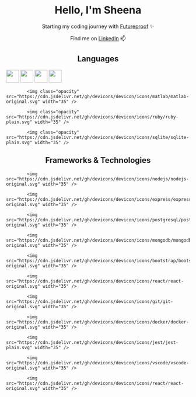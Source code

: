 <h1 align="center">Hello, I'm Sheena</h1>

<p align="center">Starting my coding journey with <a href="https://www.getfutureproof.co.uk/">Futureproof</a> ✨</p>

<p align="center">Find me on <a href="https://www.linkedin.com/in/sheena-d-815241177/">LinkedIn</a> 📫</p>
<span></span>
<h2 align="center">Languages</h1>
<img src="https://cdn.jsdelivr.net/gh/devicons/devicon/icons/html5/html5-original.svg" width="35"/>
<img src="https://cdn.jsdelivr.net/gh/devicons/devicon/icons/css3/css3-original.svg" width="35" />
<img src="https://cdn.jsdelivr.net/gh/devicons/devicon/icons/javascript/javascript-original.svg" width="35" />
<img src="https://cdn.jsdelivr.net/gh/devicons/devicon/icons/python/python-original.svg" width="35" />
<span></span>

            <img class="opacity" src="https://cdn.jsdelivr.net/gh/devicons/devicon/icons/matlab/matlab-original.svg" width="35" />
          
            <img class="opacity" src="https://cdn.jsdelivr.net/gh/devicons/devicon/icons/ruby/ruby-plain.svg" width="35" />
          
            <img class="opacity" src="https://cdn.jsdelivr.net/gh/devicons/devicon/icons/sqlite/sqlite-plain.svg" width="35" />
          
<span></span>
<h2 align="center">Frameworks & Technologies</h1>

            <img src="https://cdn.jsdelivr.net/gh/devicons/devicon/icons/nodejs/nodejs-original.svg" width="35" />
          
            <img src="https://cdn.jsdelivr.net/gh/devicons/devicon/icons/express/express-original.svg" width="35" />
          
            <img src="https://cdn.jsdelivr.net/gh/devicons/devicon/icons/postgresql/postgresql-original.svg" width="35" />
          
            <img src="https://cdn.jsdelivr.net/gh/devicons/devicon/icons/mongodb/mongodb-original.svg" width="35" />
          
            <img src="https://cdn.jsdelivr.net/gh/devicons/devicon/icons/bootstrap/bootstrap-original.svg" width="35" />
          
            <img src="https://cdn.jsdelivr.net/gh/devicons/devicon/icons/react/react-original.svg" width="35" />
          
            <img src="https://cdn.jsdelivr.net/gh/devicons/devicon/icons/git/git-original.svg" width="35" />
          
            <img src="https://cdn.jsdelivr.net/gh/devicons/devicon/icons/docker/docker-original.svg" width="35" />
          
            <img src="https://cdn.jsdelivr.net/gh/devicons/devicon/icons/jest/jest-plain.svg" width="35" />
          
            <img src="https://cdn.jsdelivr.net/gh/devicons/devicon/icons/vscode/vscode-original.svg" width="35" />
          
            <img src="https://cdn.jsdelivr.net/gh/devicons/devicon/icons/react/react-original.svg" width="35" />
          

<!--
**shedp/shedp** is a ✨ _special_ ✨ repository because its `README.md` (this file) appears on your GitHub profile.

Here are some ideas to get you started:

- 🔭 I’m currently working on ...
- 🌱 I’m currently learning ...
- 👯 I’m looking to collaborate on ...
- 🤔 I’m looking for help with ...
- 💬 Ask me about ...
- 📫 How to reach me: ...
- 😄 Pronouns: ...
- ⚡ Fun fact: ...
-->
